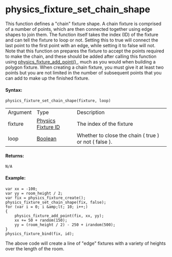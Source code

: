 # physics_fixture_set_chain_shape

This function defines a "chain" fixture shape. A chain fixture is
comprised of a number of points, which are then connected together using
edge shapes to join them. The function itself takes the index (ID) of
the fixture and can tell the fixture to loop or not. Setting this to
true will connect the last point to the first point with an edge, while
setting it to false will not. Note that this function on prepares the
fixture to accept the points required to make the chain, and these
should be added after calling this function using [
physics_fixture_add_point() ](physics_fixture_add_point) , much as
you would when building a polygon fixture. When creating a chain
fixture, you must give it at least two points but you are not limited in
the number of subsequent points that you can add to make up the finished
fixture.

#### Syntax:

``` gml
physics_fixture_set_chain_shape(fixture, loop)
```

|          |                                                                                                                     |                                                           |
|----------|---------------------------------------------------------------------------------------------------------------------|-----------------------------------------------------------|
| Argument | Type                                                                                                                | Description                                               |
| fixture  |  [Physics Fixture ID](../../../../../GameMaker_Language/GML_Reference/Physics/Fixtures/physics_fixture_create)  | The index of the fixture                                  |
| loop     |  [Boolean](../../../../../GameMaker_Language/GML_Overview/Data_Types)                                           | Whether to close the chain ( true ) or not ( false ).     |

#### Returns:

``` gml
N/A
```

#### Example:

``` gml
var xx = -100;
var yy = room_height / 2;
var fix = physics_fixture_create(); physics_fixture_set_chain_shape(fix, false);
for (var i = 0; i &amp;lt; 10; i++;)
{
    physics_fixture_add_point(fix, xx, yy);
    xx += 50 + random(150);
    yy = (room_height / 2) - 250 + irandom(500);
}
physics_fixture_bind(fix, id);
```

The above code will create a line of "edge" fixtures with a variety of
heights over the length of the room.

